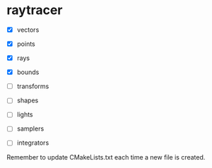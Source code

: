 # raytracer

- [x] vectors
- [x] points
- [x] rays
- [x] bounds
- [ ] transforms

- [ ] shapes
- [ ] lights
- [ ] samplers
- [ ] integrators

Remember to update CMakeLists.txt each time a new file is created.
